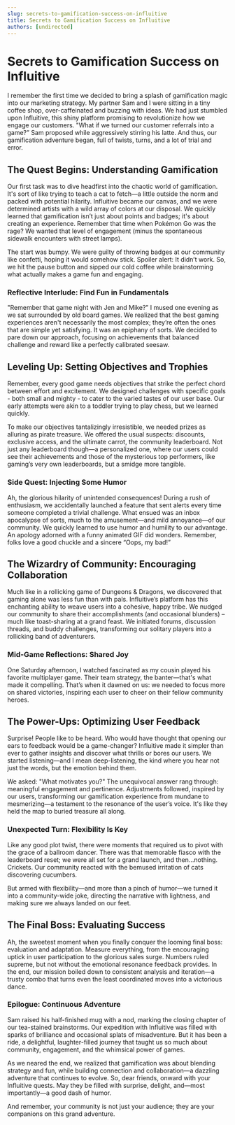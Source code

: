```yaml
---
slug: secrets-to-gamification-success-on-influitive
title: Secrets to Gamification Success on Influitive
authors: [undirected]
---
```



# Secrets to Gamification Success on Influitive

I remember the first time we decided to bring a splash of gamification magic into our marketing strategy. My partner Sam and I were sitting in a tiny coffee shop, over-caffeinated and buzzing with ideas. We had just stumbled upon Influitive, this shiny platform promising to revolutionize how we engage our customers. "What if we turned our customer referrals into a game?” Sam proposed while aggressively stirring his latte. And thus, our gamification adventure began, full of twists, turns, and a lot of trial and error. 

## The Quest Begins: Understanding Gamification

Our first task was to dive headfirst into the chaotic world of gamification. It's sort of like trying to teach a cat to fetch—a little outside the norm and packed with potential hilarity. Influitive became our canvas, and we were determined artists with a wild array of colors at our disposal. We quickly learned that gamification isn’t just about points and badges; it's about creating an experience. Remember that time when Pokémon Go was the rage? We wanted that level of engagement (minus the spontaneous sidewalk encounters with street lamps).

The start was bumpy. We were guilty of throwing badges at our community like confetti, hoping it would somehow stick. Spoiler alert: It didn’t work. So, we hit the pause button and sipped our cold coffee while brainstorming what actually makes a game fun and engaging.

### Reflective Interlude: Find Fun in Fundamentals

"Remember that game night with Jen and Mike?” I mused one evening as we sat surrounded by old board games. We realized that the best gaming experiences aren't necessarily the most complex; they’re often the ones that are simple yet satisfying. It was an epiphany of sorts. We decided to pare down our approach, focusing on achievements that balanced challenge and reward like a perfectly calibrated seesaw.

## Leveling Up: Setting Objectives and Trophies

Remember, every good game needs objectives that strike the perfect chord between effort and excitement. We designed challenges with specific goals - both small and mighty - to cater to the varied tastes of our user base. Our early attempts were akin to a toddler trying to play chess, but we learned quickly.

To make our objectives tantalizingly irresistible, we needed prizes as alluring as pirate treasure. We offered the usual suspects: discounts, exclusive access, and the ultimate carrot, the community leaderboard. Not just any leaderboard though—a personalized one, where our users could see their achievements and those of the mysterious top performers, like gaming’s very own leaderboards, but a smidge more tangible.

### Side Quest: Injecting Some Humor

Ah, the glorious hilarity of unintended consequences! During a rush of enthusiasm, we accidentally launched a feature that sent alerts every time someone completed a trivial challenge. What ensued was an inbox apocalypse of sorts, much to the amusement—and mild annoyance—of our community. We quickly learned to use humor and humility to our advantage. An apology adorned with a funny animated GIF did wonders. Remember, folks love a good chuckle and a sincere “Oops, my bad!”

## The Wizardry of Community: Encouraging Collaboration

Much like in a rollicking game of Dungeons & Dragons, we discovered that gaming alone was less fun than with pals. Influitive’s platform has this enchanting ability to weave users into a cohesive, happy tribe. We nudged our community to share their accomplishments (and occasional blunders) – much like toast-sharing at a grand feast. We initiated forums, discussion threads, and buddy challenges, transforming our solitary players into a rollicking band of adventurers.

### Mid-Game Reflections: Shared Joy

One Saturday afternoon, I watched fascinated as my cousin played his favorite multiplayer game. Their team strategy, the banter—that's what made it compelling. That’s when it dawned on us: we needed to focus more on shared victories, inspiring each user to cheer on their fellow community heroes.

## The Power-Ups: Optimizing User Feedback

Surprise! People like to be heard. Who would have thought that opening our ears to feedback would be a game-changer? Influitive made it simpler than ever to gather insights and discover what thrills or bores our users. We started listening—and I mean deep-listening, the kind where you hear not just the words, but the emotion behind them.

We asked: "What motivates you?" The unequivocal answer rang through: meaningful engagement and pertinence. Adjustments followed, inspired by our users, transforming  our gamification experience from mundane to mesmerizing—a testament to the resonance of the user’s voice. It's like they held the map to buried treasure all along.

### Unexpected Turn: Flexibility Is Key

Like any good plot twist, there were moments that required us to pivot with the grace of a ballroom dancer. There was that memorable fiasco with the leaderboard reset; we were all set for a grand launch, and then...nothing. Crickets. Our community reacted with the bemused irritation of cats discovering cucumbers. 

But armed with flexibility—and more than a pinch of humor—we turned it into a community-wide joke, directing the narrative with lightness, and making sure we always landed on our feet.

## The Final Boss: Evaluating Success

Ah, the sweetest moment when you finally conquer the looming final boss: evaluation and adaptation. Measure everything, from the encouraging uptick in user participation to the glorious sales surge. Numbers ruled supreme, but not without the emotional resonance feedback provides. In the end, our mission boiled down to consistent analysis and iteration—a trusty combo that turns even the least coordinated moves into a victorious dance.

### Epilogue: Continuous Adventure

Sam raised his half-finished mug with a nod, marking the closing chapter of our tea-stained brainstorms. Our expedition with Influitive was filled with sparks of brilliance and occasional splats of misadventure. But it has been a ride, a delightful, laughter-filled journey that taught us so much about community, engagement, and the whimsical power of games.

As we neared the end, we realized that gamification was about blending strategy and fun, while building connection and collaboration—a dazzling adventure that continues to evolve. So, dear friends, onward with your Influitive quests. May they be filled with surprise, delight, and—most importantly—a good dash of humor. 

And remember, your community is not just your audience; they are your companions on this grand adventure.